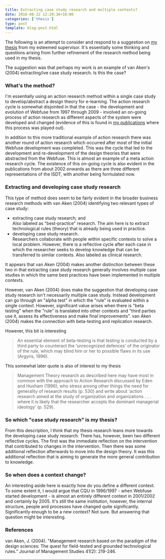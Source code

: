 ```yaml
---
title: Extracting case study research and multiple contexts?
date: 2010-08-22 12:29:36+10:00
categories: ['thesis']
type: post
template: blog-post.html
---
```

The following is an attempt to consider and respond to a suggestion on [my thesis](/blog2/research/phd-thesis/) from my esteemed supervisor. It's essentially some thinking and questions arising from further refinement of the research method being used in my thesis.

The suggestion was that perhaps my work is an example of van Aken's (2004) extracting/ive case study research. Is this the case?

### What's the method?

I'm essentially using an action research method within a single case study to develop/abstract a design theory for e-learning. The action research cycle is somewhat disjointed in that the case - the development and evolution of Webfuse from 1997 through 2009 - involved an on-going process of action research as different aspects of the system were developed and changed (evidence of this is found in [my publications](/blog2/publications/) where this process was played out).

In addition to this more traditional example of action research there was another round of action research which occurred after most of the initial Webfuse development was completed. This was the cycle that led to the development and re-development of the design theories that were abstracted from the Webfuse. This is almost an example of a meta action research cycle. The existence of this on-going cycle is also evident in the publications from about 2002 onwards as there are three different representations of the ISDT, with another being formulated now.

### Extracting and developing case study research

This type of method does seem to be fairly evident in the broader business research methods with van Aken (2004) identifying two relevant types of case study:

- extracting case study research; and  
    Also labeled as "best-practice" research. The aim here is to extract technological rules (theory) that is already being used in practice.
- developing case study research.  
    Researchers collaborate with people within specific contexts to solve a local problem. However, there is a reflective cycle after each case in which the researcher seeks to develop knowledge that can be transferred to similar contexts. Also labeled as clinical research.

It appears that van Aken (2004) makes another distinction between these two in that extracting case study research generally involves multiple case studies in which the same best practices have been implemented in multiple contexts.

However, van Aken (2004) does make the suggestion that developing case study research isn't necessarily multiple case study. Instead development can go through an "alpha test" in which the "rule" is evaluated within a single context. However, significant value arises when there is "beta testing" when the "rule" is translated into other contexts and "third parties use it, assess its effectiveness and make final improvements". van Aken (2004) makes the connection with beta-testing and replication research.

However, this bit is interesting

> An essential element of beta-testing is that testing is conducted by a third party to counteract the ‘unrecognized defences’ of the originator of the rule, which may blind him or her to possible flaws in its use (Argyris, 1996).

This somewhat later quote is also of interest to my thesis

> Management Theory research as described here may have most in common with the approach to Action Research discussed by Eden and Huxham (1996), who stress among other things the need for generality of research results (p. 530) and write about ‘action research aimed at the study of organization and organizations . . . where it is likely that the researcher accepts the dominant managerial ideology’ (p. 529).

### So which "case study research" is my thesis?

From this description, I think that my thesis research leans more towards the developing case study research. There has, however, been two different reflective cycles. The first was the immediate reflection on the intervention that contributed to changes in the intervention. Then there was some additional reflection afterwards to move into the design theory. It was this additional reflection that is aiming to generate the more general contribution to knowledge.

### So when does a context change?

An interesting aside here is exactly how do you define a different context. To some extent it, I would argue that CQU in 1996/1997 - when Webfuse started development - is almost an entirely different context in 2001/2002 and certainly by 2005. It's still the same institution, however, the internal structure, people and processes have changed quite significantly. Significantly enough to be a new context? Not sure. But answering that question might be interesting.

### References

van Aken, J. (2004). "Management research based on the paradigm of the design sciences: The quest for field-tested and grounded technological rules." Journal of Management Studies 41(2): 219-246.